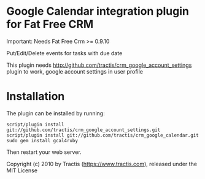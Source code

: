 Google Calendar integration plugin for Fat Free CRM
============

Important: Needs Fat Free Crm >= 0.9.10

Put/Edit/Delete events for tasks with due date

This plugin needs http://github.com/tractis/crm_google_account_settings plugin to work, google account settings in user profile

Installation
============

The plugin can be installed by running:

    script/plugin install git://github.com/tractis/crm_google_account_settings.git
    script/plugin install git://github.com/tractis/crm_google_calendar.git
    sudo gem install gcal4ruby

Then restart your web server.

Copyright (c) 2010 by Tractis (https://www.tractis.com), released under the MIT License